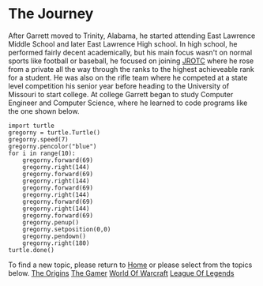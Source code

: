# The Journey

After Garrett moved to Trinity, Alabama, he started attending East Lawrence Middle School and later East Lawrence High school. In high school, he performed fairly decent academically, but his main focus wasn't on normal sports like football or baseball, he focused on joining [JROTC](https://en.wikipedia.org/wiki/Junior_Reserve_Officers%27_Training_Corps) where he rose from a private all the way through the ranks to the highest achieveable rank for a student. He was also on the rifle team where he competed at a state level competition his senior year before heading to the University of Missouri to start college. At college Garrett began to study Computer Engineer and Computer Science, where he learned to code programs like the one shown below. 
```
import turtle
gregorny = turtle.Turtle()
gregorny.speed(7)
gregorny.pencolor("blue")
for i in range(10):
    gregorny.forward(69)
    gregorny.right(144)
    gregorny.forward(69)
    gregorny.right(144)
    gregorny.forward(69)
    gregorny.right(144)
    gregorny.forward(69)
    gregorny.right(144)
    gregorny.forward(69)
    gregorny.penup()
    gregorny.setposition(0,0)
    gregorny.pendown()
    gregorny.right(180)
turtle.done()
```
To find a new topic, please return to [Home](README.md) or please select from the topics below.
[The Origins](The-Origins.md)
[The Gamer](The-Gamer.md)
[World Of Warcraft](World-Of-Warcraft.md)
[League Of Legends](League-of-Legends.md)

